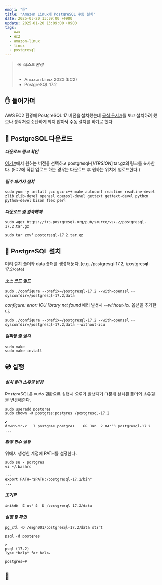 ```yaml
---
emoji: "🗄️"
title: "Amazon Linux에 PostgreSQL 수동 설치"
date: 2025-01-20 13:09:00 +0900
update: 2025-01-20 13:09:00 +0900
tags:
  - aws
  - ec2
  - amazon-linux
  - linux
  - postgresql
---
```


> ☀️ ***테스트 환경***
> <br/><br/>
> - Amazon Linux 2023 (EC2)
> - PostgreSQL 17.2

## ✋ 들어가며
AWS EC2 환경에 PostgreSQL 17 버전을 설치했는데 [공식 문서↗](https://www.postgresql.org/download/linux/redhat/)를 보고 설치하려 했으나 생각처럼 순탄하게 되지 않아서 수동 설치를 하기로 했다.

## 💾 PostgreSQL 다운로드

#### ***다운로드 링크 확인***
[여기↗](https://ftp.postgresql.org/pub/source/)에서 원하는 버전을 선택하고 postgresql-[_VERSION_].tar.gz의 링크를 복사한다. (EC2에 직접 업로드 하는 경우는 다운로드 후 원하는 위치에 업로드한다.)

#### ***필수 패키지 설치***
```Shell
sudo yum -y install gcc gcc-c++ make autoconf readline readline-devel zlib zlib-devel openssl openssl-devel gettext gettext-devel python python-devel bison flex perl
```

#### ***다운로드 및 압축해제***
```Shell
sudo wget https://ftp.postgresql.org/pub/source/v17.2/postgresql-17.2.tar.gz
```

```Shell
sudo tar zxvf postgresql-17.2.tar.gz
```


## 🚀 PostgreSQL 설치
미리 설치 폴더와 data 폴더를 생성해둔다. (e.g. /postgresql-17.2, /postgresql-17.2/data) 

#### ***소스 코드 빌드***
```Shell
sudo ./configure --prefix=/postgresql-17.2 --with-openssl --sysconfdir=/postgresql-17.2/data
```

_configure: error: ICU library not found_ 에러 발생시 _--without-icu_ 옵션을 추가한다.

```Shell
sudo ./configure --prefix=/postgresql-17.2 --with-openssl --sysconfdir=/postgresql-17.2/data --without-icu
```

#### ***컴파일 및 설치***
```Shell
sudo make
sudo make install
```

## 💿 실행

#### ***설치 폴더 소유권 변경***
PostgreSQL은 sudo 권한으로 실행시 오류가 발생하기 떄문에 설치된 폴더의 소유권을 변경해준다.

```Shell
sudo useradd postgres
sudo chown -R postgres:postgres /postgresql-17.2
```

``` Shell
✔
drwxr-xr-x.  7 postgres postgres    68 Jan  2 04:53 postgresql-17.2
...
```

#### ***환경 변수 설정***
위에서 생성한 계정에 PATH를 설정한다.
```Shell
sudo su - postgres
vi ~/.bashrc
```
```Shell
...
export PATH="$PATH:/postgresql-17.2/bin"
...
```

#### ***초기화***
```Shell
initdb -E utf-8 -D /postgresql-17.2/data
```

#### ***실행 및 확인***
```Shell
pg_ctl -D /engn001/postgresql-17.2/data start
```
```Shell
psql -d postgres
```
```Shell
✔
psql (17.2)
Type "help" for help.

postgres=#
```

## 👋

